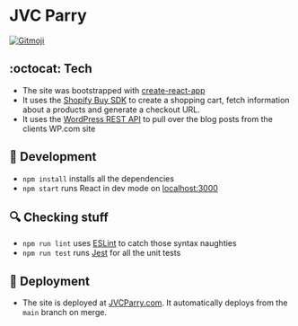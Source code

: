 # JVC Parry

<a href="https://gitmoji.dev">
  <img src="https://img.shields.io/badge/gitmoji-%20😜%20😍-FFDD67.svg?style=flat-square" alt="Gitmoji">
</a>

## :octocat: Tech
- The site was bootstrapped with [create-react-app](https://github.com/facebook/create-react-app)
- It uses the [Shopify Buy SDK](https://shopify.dev/tools/libraries/storefront-api/javascript) to create a shopping cart, fetch information about a products and generate a checkout URL.
- It uses the [WordPress REST API](https://developer.wordpress.org/rest-api/reference/) to pull over the blog posts from the clients WP.com site

## :construction_worker: Development
- `npm install` installs all the dependencies
- `npm start` runs React in dev mode on [localhost:3000](http://localhost:3000)

## :mag: Checking stuff
- `npm run lint` uses [ESLint](https://eslint.org/) to catch those syntax naughties
- `npm run test` runs [Jest](https://jestjs.io/) for all the unit tests

## :rocket: Deployment
- The site is deployed at [JVCParry.com](https://jvcparry.com). It automatically deploys from the `main` branch on merge.

